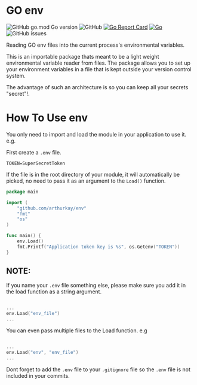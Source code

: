 # GO env

![GitHub go.mod Go version](https://img.shields.io/github/go-mod/go-version/arthurkay/env)
![GitHub](https://img.shields.io/github/license/arthurkay/env)
[![Go Report Card](https://goreportcard.com/badge/github.com/arthurkay/env)](https://goreportcard.com/report/github.com/arthurkay/env)
[![Go](https://github.com/arthurkay/env/actions/workflows/go.yml/badge.svg?branch=master)](https://github.com/arthurkay/env/actions/workflows/go.yml)
![GitHub issues](https://img.shields.io/github/issues-raw/arthurkay/env)

Reading GO env files into the current process's environmental variables.

This is an importable package thats meant to be a light weight environmental variable reader from files.
The package allows you to set up your environment variables in a file that is kept outside your version control system.

The advantage of such an architecture is so you can keep all your secrets "secret"!.

# How To Use env

You only need to import and load the module in your application to use it. e.g.


First create a `.env` file.

```.env
TOKEN=SuperSecretToken
```

If the file is in the root directory of your module, it will automatically be picked, no need to pass it as an argument to the `Load()` function.

```go
package main

import (
    "github.com/arthurkay/env"
    "fmt"
    "os"
)

func main() {
    env.Load()
    fmt.Printf("Application token key is %s", os.Getenv("TOKEN"))
}

```

## NOTE:

If you name your `.env` file something else, please make sure you add  it in the load function as a string argument.

```go

...
env.Load("env_file")
...

```

You can even pass multiple files to the Load function. e.g

```go

...
env.Load("env", "env_file")
...


```


Dont forget to add the `.env` file to your `.gitignore` file so the `.env` file is not included in your commits.

